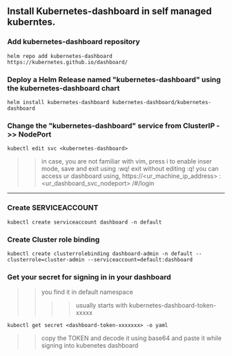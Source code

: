 Install Kubernetes-dashboard in self managed kuberntes.
-------------------------------------------------------

### Add kubernetes-dashboard repository
```
helm repo add kubernetes-dashboard https://kubernetes.github.io/dashboard/
```
### Deploy a Helm Release named "kubernetes-dashboard" using the kubernetes-dashboard chart
```
helm install kubernetes-dashboard kubernetes-dashboard/kubernetes-dashboard
```

### Change the "kubernetes-dashboard" service from ClusterIP ->> NodePort
```
kubectl edit svc <kubernetes-dashboard>
```
>> in case, you are not familiar with vim,
>> press i to enable inser mode,
>> save and exit using :wq!
>> exit without editing :q!
>> you can access ur dashboard using, https://<ur_machine_ip_address> : <ur_dashboard_svc_nodeport> /#/login
-----------------------------------------------------------------------------

### Create SERVICEACCOUNT
```
kubectl create serviceaccount dashboard -n default
```

### Create Cluster role binding
```
kubectl create clusterrolebinding dashboard-admin -n default --clusterrole=cluster-admin --serviceaccount=default:dashboard
```

### Get your secret for signing in in your dashboard
>> you find it in default namespace
>> >> usually starts with kubernetes-dashboard-token-xxxxx
```
kubectl get secret <dashboard-token-xxxxxxx> -o yaml
```
>> copy the TOKEN and decode it using base64 and paste it while signing into kubenetes dashboard
